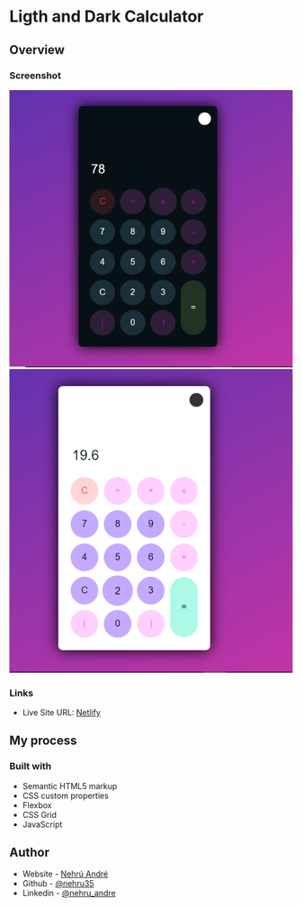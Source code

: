 # Ligth and Dark Calculator

## Overview

### Screenshot

![](./img/calculator-black.png)
![](./img/calculator-light.png)

### Links

- Live Site URL: [Netlify](https://calculator-light-black.netlify.app/)

## My process

### Built with

- Semantic HTML5 markup
- CSS custom properties
- Flexbox
- CSS Grid
- JavaScript


## Author

- Website - [Nehrú André](https://nehruandre.netlify.app)
- Github - [@nehru35](https://github.com/nehru35)
- Linkedin - [@nehru_andre](https://www.linkedin.com/in/nehr%C3%BA-andr%C3%A9-12b428231/)
